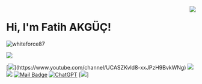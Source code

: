 <img align='right' src="https://github-readme-stats.vercel.app/api?username=whiteforce87&show_icons=true">

# Hi, I'm Fatih AKGÜÇ! 
<p align="left"> <img src="https://komarev.com/ghpvc/?username=whiteforce87" alt="whiteforce87" /> </p>

[![](https://img.shields.io/github/followers/whiteforce87?style=social)](https://www.github.com/whiteforce87)


[![](https://img.shields.io/badge/youtube-%23FF0000.svg?&style=for-the-badge&logo=youtube&logoColor=white")](https://www.youtube.com/channel/UCASZKvld8-xxJPzH9BvkWNg)
[![](https://img.shields.io/badge/linkedin-%230077B5.svg?&style=for-the-badge&logo=linkedin&logoColor=white)](https://www.linkedin.com/in/fatih-akgüç-646a181bb)
[![](https://img.shields.io/badge/instagram-%23E4405F.svg?&style=for-the-badge&logo=instagram&logoColor=white)](https://instagram.com/fthakgc)
[![Mail Badge](https://img.shields.io/badge/fatih_akguc@hotmail.com-c14438?style=for-thebadge&logo=Hotmail&logoColor=white&link=mailto:fatih_akguc@hotmail.com)](mailto:fatih_akguc@hotmail.com)
[![ChatGPT](https://img.shields.io/badge/chatGPT-74aa9c?style=for-the-badge&logo=openai&logoColor=white)](https://chat.openai.com/)
[![](https://badgen.net/badge/https://fatihakguc.com/red)]


